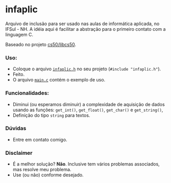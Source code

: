 # infaplic

Arquivo de inclusão para ser usado nas aulas de informática aplicada,  no IFSul - NH. A idéia aqui é facilitar a abstração para o primeiro contato com a linguagem C.

Baseado no projeto [cs50/libcs50](https://github.com/cs50/libcs50).

### Uso:
* Coloque o arquivo [`infaplic.h`](infaplic.h) no seu projeto (`#include "infaplic.h"`).
* Feito.
* O arquivo [`main.c`](main.c) contém o exemplo de uso. 

### Funcionalidades:
 * Diminui (ou esperamos diminuir) a complexidade de aquisição de dados usando as funções:  `get_int()`, `get_float()`, `get_char()` e `get_string()`,
 * Definição do tipo `string` para textos.

### Dúvidas
* Entre em contato comigo.

### Disclaimer
* É a melhor solução? **Não**. Inclusive tem vários problemas associados, mas resolve meu problema.
* Use (ou não) conforme desejado.
